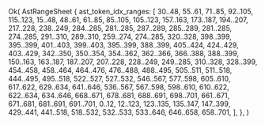 Ok(
    AstRangeSheet {
        ast_token_idx_ranges: [
            30..48,
            55..61,
            71..85,
            92..105,
            115..123,
            15..48,
            48..61,
            61..85,
            85..105,
            105..123,
            157..163,
            173..187,
            194..207,
            217..228,
            238..249,
            284..285,
            281..285,
            287..289,
            285..289,
            281..285,
            274..285,
            291..310,
            289..310,
            259..274,
            274..285,
            320..328,
            398..399,
            395..399,
            401..403,
            399..403,
            395..399,
            388..399,
            405..424,
            424..429,
            403..429,
            342..350,
            350..354,
            354..362,
            362..366,
            366..388,
            388..399,
            150..163,
            163..187,
            187..207,
            207..228,
            228..249,
            249..285,
            310..328,
            328..399,
            454..458,
            458..464,
            464..476,
            476..488,
            488..495,
            505..511,
            511..518,
            444..495,
            495..518,
            522..527,
            527..532,
            546..567,
            577..598,
            605..610,
            617..622,
            629..634,
            641..646,
            536..567,
            567..598,
            598..610,
            610..622,
            622..634,
            634..646,
            668..671,
            678..681,
            688..691,
            698..701,
            661..671,
            671..681,
            681..691,
            691..701,
            0..12,
            12..123,
            123..135,
            135..147,
            147..399,
            429..441,
            441..518,
            518..532,
            532..533,
            533..646,
            646..658,
            658..701,
        ],
    },
)